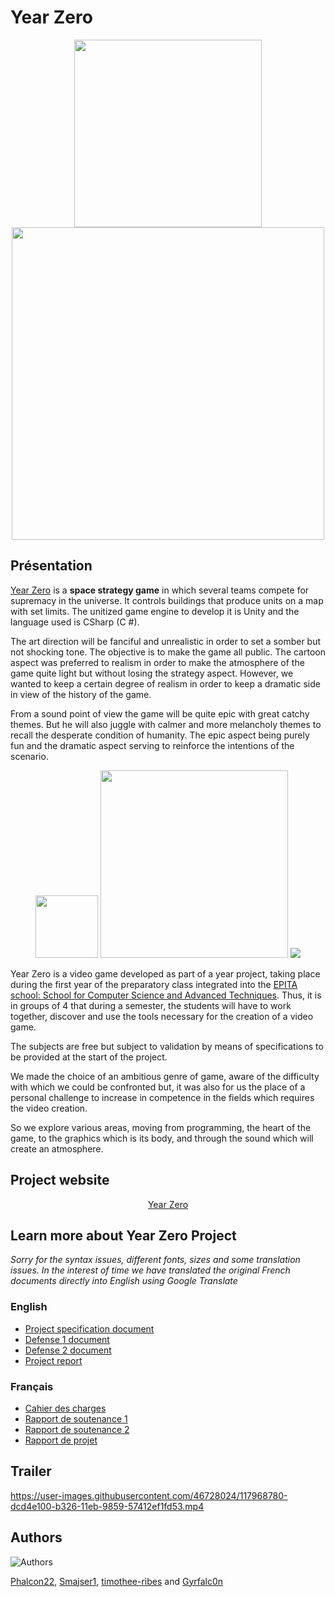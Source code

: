 # Year Zero

<p float="left" align="middle">
  <img src="https://static.wixstatic.com/media/40b83d_b54b923172d84cedb35325df8814b1ea~mv2_d_2500_2500_s_4_2.png/v1/fill/w_452,h_452,al_c,q_85,usm_0.66_1.00_0.01/logo2v2.webp" width="300" />
<img src="https://i.imgur.com/4lKVlz0.png" width="500"/></p>


## Présentation
[Year Zero](https://gyrfalc0n.wixsite.com/yearzero?lang=en) is a **space strategy game** in which several teams compete for supremacy in the universe. It controls buildings that produce units on a map with set limits.
The unitized game engine to develop it is Unity and the language used is CSharp (C #).

The art direction will be fanciful and unrealistic in order to set a somber but not shocking tone. The objective is to make the game all public. The cartoon aspect was preferred to realism in order to make the atmosphere of the game quite light but without losing the strategy aspect. However, we wanted to keep a certain degree of realism in order to keep a dramatic side in view of the history of the game.

From a sound point of view the game will be quite epic with great catchy themes. But he will also juggle with calmer and more melancholy themes to recall the desperate condition of humanity. The epic aspect being purely fun and the dramatic aspect serving to reinforce the intentions of the scenario.

<p float="left" align="middle">
  <img src="https://static.wixstatic.com/media/b44325_ff41f116b8f248ee955f14138cbcdd8f~mv2.png/v1/fill/w_133,h_133,al_c,q_85,usm_0.66_1.00_0.01/b44325_ff41f116b8f248ee955f14138cbcdd8f~mv2.webp" width="100" />
  <img src="https://static.wixstatic.com/media/b44325_cfc87a01150241a59942e0b2b23208e0~mv2.png/v1/fill/w_338,h_121,al_c,q_85,usm_0.66_1.00_0.01/b44325_cfc87a01150241a59942e0b2b23208e0~mv2.webp" width="300" /> 
  <img src="https://static.wixstatic.com/media/b44325_6509df17b2864ba1a5573fb4ee104b55~mv2_d_4286_2902_s_4_2.png/v1/fill/w_200,h_133,al_c,q_85,usm_0.66_1.00_0.01/b44325_6509df17b2864ba1a5573fb4ee104b55~mv2_d_4286_2902_s_4_2.webp" />
</p>
</p>

Year Zero is a video game developed as part of a year project, taking place during the first year of the preparatory class integrated into the [EPITA school: School for Computer Science and Advanced Techniques](https://www.epita.fr/). Thus, it is in groups of 4 that during a semester, the students will have to work together, discover and use the tools necessary for the creation of a video game.

The subjects are free but subject to validation by means of specifications to be provided at the start of the project.

We made the choice of an ambitious genre of game, aware of the difficulty with which we could be confronted but, it was also for us the place of a personal challenge to increase in competence in the fields which requires the video creation.

So we explore various areas, moving from programming, the heart of the game, to the graphics which is its body, and through the sound which will create an atmosphere.

## Project website

<p align="middle">
<a href="https://gyrfalc0n.wixsite.com/yearzero?lang=en">Year Zero</a>
  </p>

## Learn more about Year Zero Project

*Sorry for the syntax issues, different fonts, sizes and some translation issues. In the interest of time we have translated the original French documents directly into English using Google Translate*

### **English**

* [Project specification document](https://e785d98c-4d23-48d9-8052-c202a63145b6.filesusr.com/ugd/b44325_28aeb35bd29347ddbc53041717ed90ec.pdf)
* [Defense 1 document](https://e785d98c-4d23-48d9-8052-c202a63145b6.filesusr.com/ugd/b44325_99c3432113704acc83b9baffe56ecf9f.pdf)
* [Defense 2 document](https://e785d98c-4d23-48d9-8052-c202a63145b6.filesusr.com/ugd/b44325_2aa4d2d728cf494aabb2c9d29e2b1977.pdf)
* [Project report](https://e785d98c-4d23-48d9-8052-c202a63145b6.filesusr.com/ugd/b44325_2c4c4caf524042fa8bf997028057b374.pdf)

 ### **Français**

* [Cahier des charges](https://e785d98c-4d23-48d9-8052-c202a63145b6.filesusr.com/ugd/40b83d_460bb95be6f84c3f891d8fc78e250359.pdf)
* [Rapport de soutenance 1](https://e785d98c-4d23-48d9-8052-c202a63145b6.filesusr.com/ugd/b44325_60ce6ad0eefb4c7d8f23d4132d76609e.pdf)
* [Rapport de soutenance 2](https://e785d98c-4d23-48d9-8052-c202a63145b6.filesusr.com/ugd/b44325_4a8a186fd3854ab7b6f59dc09c32a6c9.pdf)
* [Rapport de projet](https://e785d98c-4d23-48d9-8052-c202a63145b6.filesusr.com/ugd/b44325_e6676b34f87a48d1a571e60536fda8d6.pdf)


## Trailer
https://user-images.githubusercontent.com/46728024/117968780-dcd4e100-b326-11eb-9859-57412ef1fd53.mp4

## Authors

![Authors](https://i.imgur.com/p2Kh2ey.png)

[Phalcon22](https://github.com/Phalcon22), [Smajser1](https://github.com/Smajser1), [timothee-ribes](https://github.com/timothee-ribes) and [Gyrfalc0n](https://github.com/Gyrfalc0n)




